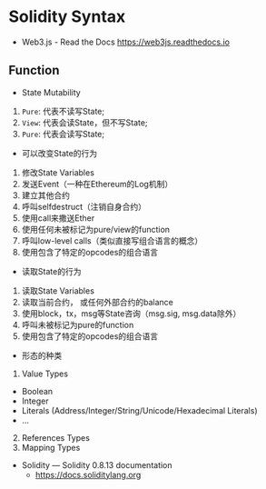 # Solidity Syntax
- Web3.js - Read the Docs https://web3js.readthedocs.io
## Function 
- State Mutability
1. ```Pure```: 代表不读写State;
2. ```View```: 代表会读State，但不写State;
3. ```Pure```: 代表会读写State;

- 可以改变State的行为
1. 修改State Variables
2. 发送Event（一种在Ethereum的Log机制）
3. 建立其他合约
4. 呼叫selfdestruct（注销自身合约）
5. 使用call来撒送Ether
6. 使用任何未被标记为pure/view的function
7. 呼叫low-level calls（类似直接写组合语言的概念）
8. 使用包含了特定的opcodes的组合语言

- 读取State的行为
1. 读取State Variables
2. 读取当前合约， 或任何外部合约的balance
3. 使用block，tx，msg等State咨询（msg.sig, msg.data除外）
4. 呼叫未被标记为pure的function
5. 使用包含了特定的opcodes的组合语言

- 形态的种类
1. Value Types
  - Boolean
  - Integer
  - Literals (Address/Integer/String/Unicode/Hexadecimal Literals)
  - ...
2. References Types
3. Mapping Types

- Solidity — Solidity 0.8.13 documentation
  - https://docs.soliditylang.org

